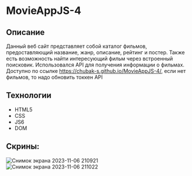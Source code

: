 # MovieAppJS-4
## Описание
Данный веб сайт представляет собой каталог фильмов, предоставляющий название, жанр, описание, рейтинг и постер. Также есть возможность найти интересующий фильм через встроенный поисковик. Использовался API для получения информации о фильмах. Доступно по ссылке https://chubak-s.github.io/MovieAppJS-4/, если нет фильмов, то надо обновить токкен API
## Технологии
* HTML5
* CSS
* JS6
* DOM
## Скрины:
![Снимок экрана 2023-11-06 210921](https://github.com/Chubak-s/MovieAppJS-4/assets/112934217/f16be140-c79b-41fa-bd9c-e5788b0fdd85)
![Снимок экрана 2023-11-06 211022](https://github.com/Chubak-s/MovieAppJS-4/assets/112934217/aecf7f9b-614b-4c7e-a0a6-758ec56d7686)
